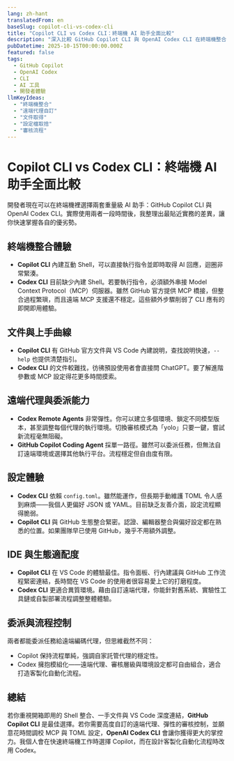 ```yaml
---
lang: zh-hant
translatedFrom: en
baseSlug: copilot-cli-vs-codex-cli
title: "Copilot CLI vs Codex CLI：終端機 AI 助手全面比較"
description: "深入比較 GitHub Copilot CLI 與 OpenAI Codex CLI 在終端機整合、遠端代理、自訂程度與文件體驗上的差異。"
pubDatetime: 2025-10-15T00:00:00.000Z
featured: false
tags:
  - GitHub Copilot
  - OpenAI Codex
  - CLI
  - AI 工具
  - 開發者體驗
llmKeyIdeas:
  - "終端機整合"
  - "遠端代理自訂"
  - "文件取得"
  - "設定檔取捨"
  - "審核流程"
---
```


# Copilot CLI vs Codex CLI：終端機 AI 助手全面比較

開發者現在可以在終端機裡選擇兩套重量級 AI 助手：GitHub Copilot CLI 與 OpenAI Codex CLI。實際使用兩者一段時間後，我整理出最貼近實務的差異，讓你快速掌握各自的優劣勢。

## 終端機整合體驗

- **Copilot CLI** 內建互動 Shell，可以直接執行指令並即時取得 AI 回應，迴圈非常緊湊。
- **Codex CLI** 目前缺少內建 Shell。若要執行指令，必須額外串接 Model Context Protocol（MCP）伺服器。雖然 GitHub 官方提供 MCP 橋接，但整合過程繁瑣，而且遠端 MCP 支援還不穩定。這些額外步驟削弱了 CLI 應有的即開即用體驗。

## 文件與上手曲線

- **Copilot CLI** 有 GitHub 官方文件與 VS Code 內建說明，查找說明快速，`--help` 也提供清楚指引。
- **Codex CLI** 的文件較難找，彷彿預設使用者會直接問 ChatGPT。要了解進階參數或 MCP 設定得花更多時間摸索。

## 遠端代理與委派能力

- **Codex Remote Agents** 非常彈性。你可以建立多個環境、鎖定不同模型版本，甚至調整每個代理的執行環境。切換審核模式為「yolo」只要一鍵，嘗試新流程毫無阻礙。
- **GitHub Copilot Coding Agent** 採單一路徑。雖然可以委派任務，但無法自訂遠端環境或選擇其他執行平台。流程穩定但自由度有限。

## 設定體驗

- **Codex CLI** 依賴 `config.toml`。雖然能運作，但長期手動維護 TOML 令人感到麻煩——我個人更偏好 JSON 或 YAML。目前缺乏友善介面，設定流程顯得脆弱。
- **Copilot CLI** 與 GitHub 生態整合緊密。認證、編輯器整合與偏好設定都在熟悉的位置。如果團隊早已使用 GitHub，幾乎不用額外調整。

## IDE 與生態適配度

- **Copilot CLI** 在 VS Code 的體驗最佳。指令面板、行內建議與 GitHub 工作流程緊密連結，長時間在 VS Code 的使用者很容易愛上它的打磨程度。
- **Codex CLI** 更適合異質環境。藉由自訂遠端代理，你能針對舊系統、實驗性工具鏈或自製部署流程調整整體體驗。

## 委派與流程控制

兩者都能委派任務給遠端編碼代理，但思維截然不同：

- Copilot 保持流程單純，強調自家託管代理的穩定性。
- Codex 擁抱模組化——遠端代理、審核層級與環境設定都可自由組合，適合打造客製化自動化流程。

## 總結

若你重視開箱即用的 Shell 整合、一手文件與 VS Code 深度連結，**GitHub Copilot CLI** 是最佳選擇。若你需要高度自訂的遠端代理、彈性的審核控制，並願意花時間調校 MCP 與 TOML 設定，**OpenAI Codex CLI** 會讓你獲得更大的掌控力。我個人會在快速終端機工作時選擇 Copilot，而在設計客製化自動化流程時改用 Codex。
